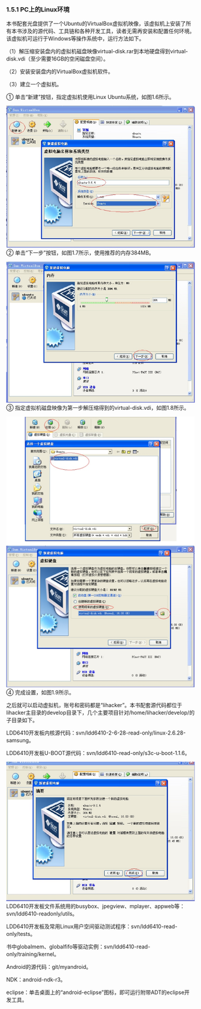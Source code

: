 ### 1.5.1 PC上的Linux环境

本书配套光盘提供了一个Ubuntu的VirtualBox虚拟机映像，该虚拟机上安装了所有本书涉及的源代码、工具链和各种开发工具，读者无需再安装和配置任何环境。该虚拟机可运行于Windows等操作系统中，运行方法如下。

（1）解压缩安装盘内的虚拟机磁盘映像virtual-disk.rar到本地硬盘得到virtual-disk.vdi（至少需要16GB的空闲磁盘空间）。

（2）安装安装盘内的VirtualBox虚拟机软件。

（3）建立一个虚拟机。

① 单击“新建”按钮，指定虚拟机使用Linux Ubuntu系统，如图1.6所示。

![P28_38063.jpg](../images/P28_38063.jpg)
② 单击“下一步”按钮，如图1.7所示，使用推荐的内存384MB。

![P28_38067.jpg](../images/P28_38067.jpg)
③ 指定虚拟机磁盘映像为第一步解压缩得到的virtual-disk.vdi，如图1.8所示。

![P29_38079.jpg](../images/P29_38079.jpg)
④ 完成设置，如图1.9所示。

之后就可以启动虚拟机，账号和密码都是“lihacker”。本书配套源代码都位于lihacker主目录的develop目录下，几个主要项目针对/home/lihacker/develop/的子目录如下。

LDD6410开发板内核源代码：svn/ldd6410-2-6-28-read-only/linux-2.6.28-samsung。

LDD6410开发板U-BOOT源代码：svn/ldd6410-read-only/s3c-u-boot-1.1.6。



![P30_38093.jpg](../images/P30_38093.jpg)
LDD6410开发板文件系统用的busybox、jpegview、mplayer、appweb等：svn/ldd6410-readonly/utils。

LDD6410开发板及常用Linux用户空间驱动测试程序：svn/ldd6410-read-only/tests。

书中globalmem、globalfifo等驱动实例：svn/ldd6410-read-only/training/kernel。

Android的源代码：git/myandroid。

NDK：android-ndk-r3。

eclipse：单击桌面上的“android-eclipse”图标，即可运行附带ADT的eclipse开发工具。

